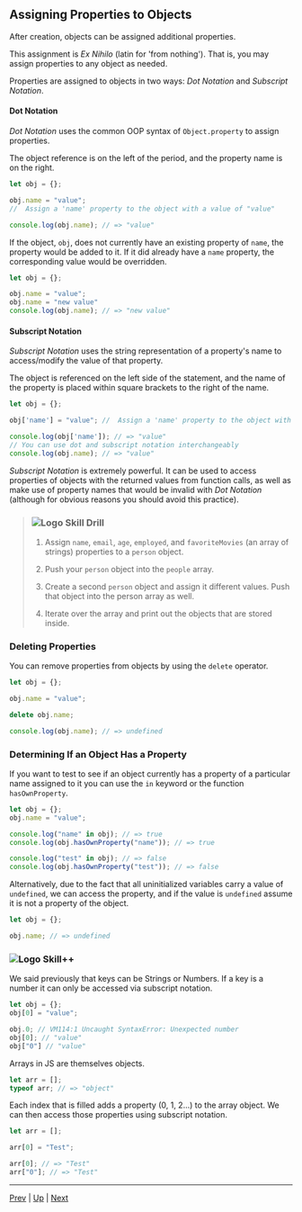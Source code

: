 ## Assigning Properties to Objects
After creation, objects can be assigned additional properties.

This assignment is *Ex Nihilo* (latin for 'from nothing'). That is, you may assign properties to any object as needed.

Properties are assigned to objects in two ways: *Dot Notation* and *Subscript Notation*.

#### Dot Notation
*Dot Notation* uses the common OOP syntax of `Object.property` to assign properties.

The object reference is on the left of the period, and the property name is on the right.

```javascript
let obj = {};

obj.name = "value";
//  Assign a 'name' property to the object with a value of "value"

console.log(obj.name); // => "value"
```

If the object, `obj`, does not currently have an existing property of `name`, the property would be added to it. If it did already have a `name` property, the corresponding value would be overridden.

```javascript
let obj = {};

obj.name = "value";
obj.name = "new value"
console.log(obj.name); // => "new value"
```

#### Subscript Notation
*Subscript Notation* uses the string representation of a property's name to access/modify the value of that property.

The object is referenced on the left side of the statement, and the name of the property is placed within square brackets to the right of the name.

```javascript
let obj = {};

obj['name'] = "value"; //  Assign a 'name' property to the object with a value of "value"

console.log(obj['name']); // => "value"
// You can use dot and subscript notation interchangeably
console.log(obj.name); // => "value"
```

*Subscript Notation* is extremely powerful. It can be used to access properties of objects with the returned values from function calls, as well as make use of property names that would be invalid with *Dot Notation* (although for obvious reasons you should avoid this practice).


> ### ![Logo](http://skilldistillery.com/downloads/sd_logo.jpg) Skill Drill
> 1. Assign `name`, `email`, `age`, `employed`, and `favoriteMovies` (an array of strings) properties to a `person` object.  
>
> 1. Push your `person` object into the `people` array.  
>
> 1. Create a second `person` object and assign it different values. Push that object into the person array as well.  
>
> 1. Iterate over the array and print out the objects that are stored inside.  

### Deleting Properties
You can remove properties from objects by using the `delete` operator.

```js
let obj = {};

obj.name = "value";

delete obj.name;

console.log(obj.name); // => undefined
```

### Determining If an Object Has a Property
If you want to test to see if an object currently has a property of a particular name assigned to it you can use the `in` keyword or the function `hasOwnProperty`.

```js
let obj = {};
obj.name = "value";

console.log("name" in obj); // => true
console.log(obj.hasOwnProperty("name")); // => true

console.log("test" in obj); // => false
console.log(obj.hasOwnProperty("test")); // => false
```

Alternatively, due to the fact that all uninitialized variables carry a value of `undefined`, we can access the property, and if the value is `undefined` assume it is not a property of the object.

```js
let obj = {};

obj.name; // => undefined
```

 ### ![Logo](http://skilldistillery.com/downloads/sd_logo.jpg) Skill++
We said previously that keys can be Strings or Numbers. If a key is a number it can only be accessed via subscript notation.

```js
let obj = {};
obj[0] = "value";

obj.0; // VM114:1 Uncaught SyntaxError: Unexpected number
obj[0]; // "value"
obj["0"] // "value"
```

Arrays in JS are themselves objects.

```js
let arr = [];
typeof arr; // => "object"
```

Each index that is filled adds a property (0, 1, 2...) to the array object. We can then access those properties using subscript notation.

```js
let arr = [];

arr[0] = "Test";

arr[0]; // => "Test"
arr["0"]; // => "Test"
```

<hr>

[Prev](initializingWithProperties.md) | [Up](README.md) | [Next](forIn.md)

